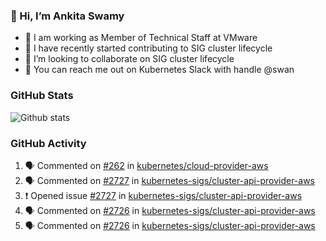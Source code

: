 ### 👋 Hi, I’m Ankita Swamy 

- 💼 I am working as Member of Technical Staff at VMware
- 👀 I have recently started contributing to SIG cluster lifecycle 
- 💞️ I’m looking to collaborate on SIG cluster lifecycle
- 💬 You can reach me out on Kubernetes Slack with handle @swan

### GitHub Stats
![Github stats](https://github-readme-stats.vercel.app/api?username=Ankitasw&count_private=true&show_icons=true&theme=tokyonight)

### GitHub Activity 
<!--START_SECTION:activity-->
1. 🗣 Commented on [#262](https://github.com/kubernetes/cloud-provider-aws/issues/262) in [kubernetes/cloud-provider-aws](https://github.com/kubernetes/cloud-provider-aws)
2. 🗣 Commented on [#2727](https://github.com/kubernetes-sigs/cluster-api-provider-aws/issues/2727) in [kubernetes-sigs/cluster-api-provider-aws](https://github.com/kubernetes-sigs/cluster-api-provider-aws)
3. ❗️ Opened issue [#2727](https://github.com/kubernetes-sigs/cluster-api-provider-aws/issues/2727) in [kubernetes-sigs/cluster-api-provider-aws](https://github.com/kubernetes-sigs/cluster-api-provider-aws)
4. 🗣 Commented on [#2726](https://github.com/kubernetes-sigs/cluster-api-provider-aws/issues/2726) in [kubernetes-sigs/cluster-api-provider-aws](https://github.com/kubernetes-sigs/cluster-api-provider-aws)
5. 🗣 Commented on [#2726](https://github.com/kubernetes-sigs/cluster-api-provider-aws/issues/2726) in [kubernetes-sigs/cluster-api-provider-aws](https://github.com/kubernetes-sigs/cluster-api-provider-aws)
<!--END_SECTION:activity-->
